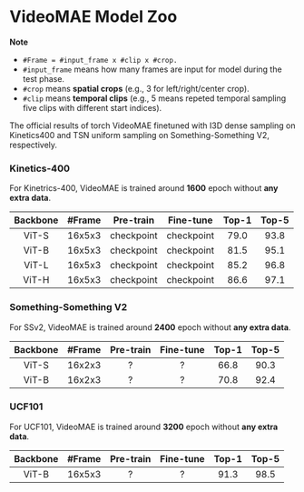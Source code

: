 # VideoMAE Model Zoo

**Note**

- `#Frame = #input_frame x #clip x #crop.`
- `#input_frame` means how many frames are input for model during the test phase.
- `#crop` means **spatial crops** (e.g., 3 for left/right/center crop).
- `#clip` means **temporal clips** (e.g., 5 means repeted temporal sampling five clips with different start indices).

The official results of torch VideoMAE finetuned with I3D dense sampling on Kinetics400 and TSN uniform sampling on Something-Something V2, respectively.


### Kinetics-400

For Kinetrics-400, VideoMAE is trained around **1600** epoch without **any extra data**.

| Backbone | \#Frame |                          Pre-train                           |                          Fine-tune                           | Top-1 | Top-5 |
 | :------: | :-----: | :----------------------------------------------------------: | :----------------------------------------------------------: | :---: | :---: |
  ViT-S    | 16x5x3  | checkpoint | checkpoint | 79.0 | 93.8   |
  ViT-B    | 16x5x3  | checkpoint | checkpoint | 81.5  | 95.1  |
  ViT-L    | 16x5x3  | checkpoint | checkpoint | 85.2  | 96.8  |
  ViT-H    | 16x5x3  | checkpoint | checkpoint | 86.6 | 97.1   |


### Something-Something V2

For SSv2, VideoMAE is trained around **2400** epoch without **any extra data**.

| Backbone | \#Frame |                          Pre-train                           |                          Fine-tune                           | Top-1 | Top-5 |
| :------: | :-----: | :----------------------------------------------------------: | :----------------------------------------------------------: | :---: | :---: |
|  ViT-S    | 16x2x3  | ? | ? | 66.8 | 90.3 |
|  ViT-B    | 16x2x3  | ? | ? | 70.8  | 92.4  |


### UCF101

For UCF101, VideoMAE is trained around **3200** epoch without **any extra data**.

| Backbone | \#Frame |  Pre-train  |  Fine-tune   | Top-1 | Top-5 |
| :---: | :-----: | :----: | :----: | :---: | :---: |
|  ViT-B   |  16x5x3  | ?  | ? | 91.3 |  98.5 |
